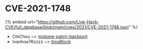 # CVE-2021-1748
{% embed url="https://github.com/Live-Hack-CVE/full_database/blob/main/cves/2021/CVE-2021-1748.json" %}

* ChiChou ~> [mistune-patch-backport](https://www.alice-snow.ru/2021/database/cve-2021-1748/mistune-patch-backport-chichou)
* Ivanhoe76zzzz ~> [itmsBlock](https://www.alice-snow.ru/2021/database/cve-2021-1748/itmsblock-ivanhoe76zzzz)